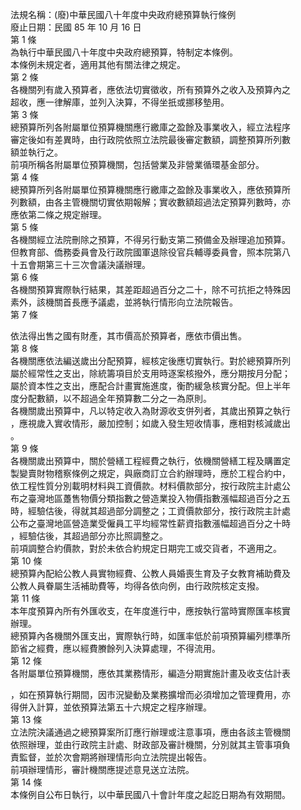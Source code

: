 法規名稱：(廢)中華民國八十年度中央政府總預算執行條例  
廢止日期：民國 85 年 10 月 16 日  
第 1 條  
為執行中華民國八十年度中央政府總預算，特制定本條例。  
本條例未規定者，適用其他有關法律之規定。  
第 2 條  
各機關列有歲入預算者，應依法切實徵收，所有預算外之收入及預算內之  
超收，應一律解庫，並列入決算，不得坐扺或挪移墊用。  
第 3 條  
總預算所列各附屬單位預算機關應行繳庫之盈餘及事業收入，經立法程序  
審定後如有差異時，由行政院依照立法院最後審定數額，調整預算所列數  
額並執行之。  
前項所稱各附屬單位預算機關，包括營業及非營業循環基金部分。  
第 4 條  
總預算所列各附屬單位預算機關應行繳庫之盈餘及事業收入，應依預算所  
列數額，由各主管機關切實依期報解；實收數額超過法定預算列數時，亦  
應依第二條之規定辦理。  
第 5 條  
各機關經立法院刪除之預算，不得另行動支第二預備金及辦理追加預算。  
但教育部、僑務委員會及行政院國軍退除役官兵輔導委員會，照本院第八  
十五會期第三十三次會議決議辦理。  
第 6 條  
各機關預算實際執行結果，其差距超過百分之二十，除不可抗拒之特殊因  
素外，該機關首長應予議處，並將執行情形向立法院報告。  
第 7 條  


依法得出售之國有財產，其市價高於預算者，應依市價出售。  
第 8 條  
各機關應依法編送歲出分配預算，經核定後應切實執行。對於總預算所列  
屬於經常性之支出，除統籌項目於支用時逐案核撥外，應分期按月分配；  
屬於資本性之支出，應配合計畫實施進度，衡酌緩急核實分配。但上半年  
度分配數額，以不超過全年預算數二分之一為原則。  
各機關歲出預算中，凡以特定收入為財源收支併列者，其歲出預算之執行  
，應視歲入實收情形，嚴加控制；如歲入發生短收情事，應相對核減歲出  
。  
第 9 條  
各機關歲出預算中，關於營繕工程經費之執行，依機關營繕工程及購置定  
製變賣財物稽察條例之規定，與廠商訂立合約辦理時，應於工程合約中，  
依工程性質分別載明材料與工資價款。材料價款部分，按行政院主計處公  
布之臺灣地區躉售物價分類指數之營造業投入物價指數漲幅超過百分之五  
時，經驗估後，得就其超過部分調整之；工資價款部分，按行政院主計處  
公布之臺灣地區營造業受僱員工平均經常性薪資指數漲幅超過百分之十時  
，經驗估後，其超過部分亦比照調整之。  
前項調整合約價款，對於未依合約規定日期完工或交貨者，不適用之。  
第 10 條  
總預算內配給公教人員實物經費、公教人員婚喪生育及子女教育補助費及  
公教人員眷屬生活補助費等，均得各依向例，由行政院核定支撥。  
第 11 條  
本年度預算內所有外匯收支，在年度進行中，應按執行當時實際匯率核實  
辦理。  
總預算內各機關外匯支出，實際執行時，如匯率低於前項預算編列標準所  
節省之經費，應以經費賸餘列入決算處理，不得流用。  
第 12 條  
各附屬單位預算機關，應依其業務情形，編造分期實施計畫及收支估計表  


，如在預算執行期間，因市況變動及業務擴增而必須增加之管理費用，亦  
得併入計算，並依預算法第五十六規定之程序辦理。  
第 13 條  
立法院決議通過之總預算案所訂應行辦理或注意事項，應由各該主管機關  
依照辦理，並由行政院主計處、財政部及審計機關，分別就其主管事項負  
責監督，並於次會期將辦理情形向立法院提出報告。  
前項辦理情形，審計機關應提述意見送立法院。  
第 14 條  
本條例自公布日執行，以中華民國八十會計年度之起訖日期為有效期間。  



